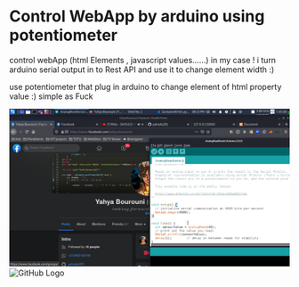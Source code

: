 # Control WebApp by arduino using potentiometer

control webApp (html Elements , javascript values......) in my case !
i turn arduino serial output in to Rest API and use it to change element width :) 

use potentiometer that plug in arduino to change element of html property value :) simple as Fuck


![GitHub Logo](/image/arduinoCpde.png)
![GitHub Logo](/image/*)


